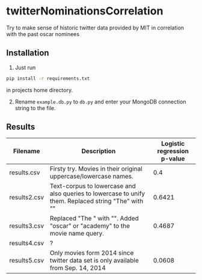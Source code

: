 # twitterNominationsCorrelation
Try to make sense of historic twitter data provided by MIT in correlation with the past oscar nominees

## Installation

1) Just run 

```bash
pip install -r requirements.txt
```

in projects home directory.

2) Rename `example.db.py` to `db.py` and enter your MongoDB connection string to the file.

## Results

<table>
	<thead>
		<tr>
			<th>Filename</th>
			<th>Description</th>
			<th>Logistic regression p-value</th>
		</tr>
	</thead>
	<tr>
		<td>results.csv</td>
		<td>Firsty try. Movies in their original uppercase/lowercase names.</td>
		<td>0.4</td>
	</tr>
	<tr>
		<td>results2.csv</td>
		<td>Text-corpus to lowercase and also queries to lowercase to unify them. Replaced string "The" with ""</td>
		<td>0.6421</td>
	</tr>
	<tr>
		<td>results3.csv</td>
		<td>Replaced "The " with "". Added "oscar" or "academy" to the movie name query.</td>
		<td>0.4687</td>
	</tr>
	<tr>
		<td>results4.csv</td>
		<td>?</td>
		<td></td>
	</tr>
	<tr>
		<td>results5.csv</td>
		<td>Only movies form 2014 since twitter data set is only available from Sep. 14, 2014</td>
		<td>0.0608</td>
	</tr>
</table>
